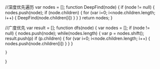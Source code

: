 //深度优先遍历
var nodes = [];
function DeepFind(node) {
   if (node != null) {
       nodes.push(node);
       if (node.children) {
            for (var i=0; i<node.children.length; i++) {
                DeepFind(node.children[i])
            }
       }
   }
   return nodes;
}

//广度优先
var result = [];
function dfs(node) {
    var nodes = [];
    if (node != null) {
       nodes.push(node);
       while(nodes.length) {
            var p = nodes.shift();
            result.push(p)
            if (p.children) {
               for (var i=0; i<node.children.length; i++) {
               nodes.push(node.children[i])
            }
          }
       }
       
    }
    
}